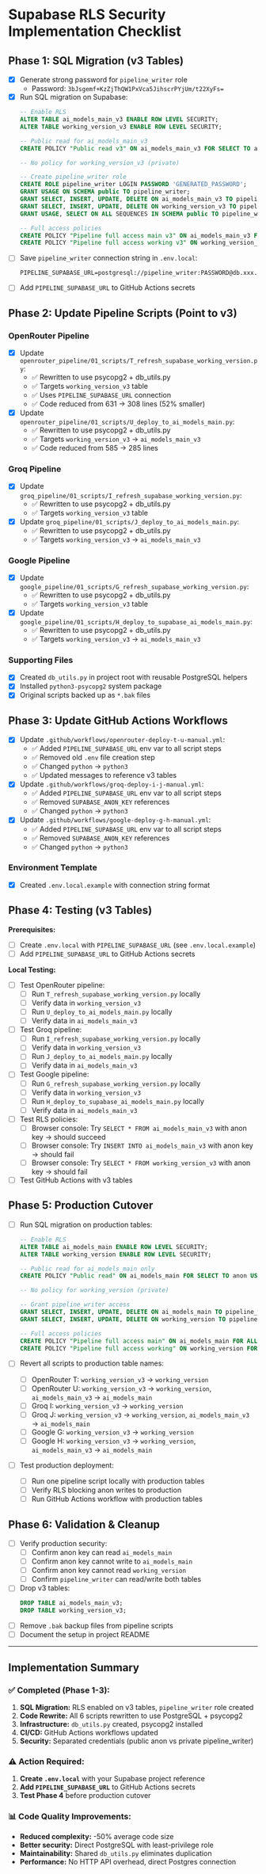 # Supabase RLS Security Implementation Checklist

## Phase 1: SQL Migration (v3 Tables)

- [x] Generate strong password for `pipeline_writer` role
  - Password: `3bJsgemf+KzZjThQW1PxVca5JihscrPYjUm/t22XyFs=`
- [x] Run SQL migration on Supabase:
  ```sql
  -- Enable RLS
  ALTER TABLE ai_models_main_v3 ENABLE ROW LEVEL SECURITY;
  ALTER TABLE working_version_v3 ENABLE ROW LEVEL SECURITY;

  -- Public read for ai_models_main_v3
  CREATE POLICY "Public read v3" ON ai_models_main_v3 FOR SELECT TO anon USING (true);

  -- No policy for working_version_v3 (private)

  -- Create pipeline_writer role
  CREATE ROLE pipeline_writer LOGIN PASSWORD 'GENERATED_PASSWORD';
  GRANT USAGE ON SCHEMA public TO pipeline_writer;
  GRANT SELECT, INSERT, UPDATE, DELETE ON ai_models_main_v3 TO pipeline_writer;
  GRANT SELECT, INSERT, UPDATE, DELETE ON working_version_v3 TO pipeline_writer;
  GRANT USAGE, SELECT ON ALL SEQUENCES IN SCHEMA public TO pipeline_writer;

  -- Full access policies
  CREATE POLICY "Pipeline full access main v3" ON ai_models_main_v3 FOR ALL TO pipeline_writer USING (true) WITH CHECK (true);
  CREATE POLICY "Pipeline full access working v3" ON working_version_v3 FOR ALL TO pipeline_writer USING (true) WITH CHECK (true);
  ```
- [ ] Save `pipeline_writer` connection string in `.env.local`:
  ```
  PIPELINE_SUPABASE_URL=postgresql://pipeline_writer:PASSWORD@db.xxx.supabase.co:5432/postgres
  ```
- [ ] Add `PIPELINE_SUPABASE_URL` to GitHub Actions secrets

## Phase 2: Update Pipeline Scripts (Point to v3)

### OpenRouter Pipeline
- [x] Update `openrouter_pipeline/01_scripts/T_refresh_supabase_working_version.py`:
  - ✅ Rewritten to use psycopg2 + db_utils.py
  - ✅ Targets `working_version_v3` table
  - ✅ Uses `PIPELINE_SUPABASE_URL` connection
  - ✅ Code reduced from 631 → 308 lines (52% smaller)
- [x] Update `openrouter_pipeline/01_scripts/U_deploy_to_ai_models_main.py`:
  - ✅ Rewritten to use psycopg2 + db_utils.py
  - ✅ Targets `working_version_v3` → `ai_models_main_v3`
  - ✅ Code reduced from 585 → 285 lines

### Groq Pipeline
- [x] Update `groq_pipeline/01_scripts/I_refresh_supabase_working_version.py`:
  - ✅ Rewritten to use psycopg2 + db_utils.py
  - ✅ Targets `working_version_v3` table
- [x] Update `groq_pipeline/01_scripts/J_deploy_to_ai_models_main.py`:
  - ✅ Rewritten to use psycopg2 + db_utils.py
  - ✅ Targets `working_version_v3` → `ai_models_main_v3`

### Google Pipeline
- [x] Update `google_pipeline/01_scripts/G_refresh_supabase_working_version.py`:
  - ✅ Rewritten to use psycopg2 + db_utils.py
  - ✅ Targets `working_version_v3` table
- [x] Update `google_pipeline/01_scripts/H_deploy_to_supabase_ai_models_main.py`:
  - ✅ Rewritten to use psycopg2 + db_utils.py
  - ✅ Targets `working_version_v3` → `ai_models_main_v3`

### Supporting Files
- [x] Created `db_utils.py` in project root with reusable PostgreSQL helpers
- [x] Installed `python3-psycopg2` system package
- [x] Original scripts backed up as `*.bak` files

## Phase 3: Update GitHub Actions Workflows

- [x] Update `.github/workflows/openrouter-deploy-t-u-manual.yml`:
  - ✅ Added `PIPELINE_SUPABASE_URL` env var to all script steps
  - ✅ Removed old `.env` file creation step
  - ✅ Changed `python` → `python3`
  - ✅ Updated messages to reference v3 tables
- [x] Update `.github/workflows/groq-deploy-i-j-manual.yml`:
  - ✅ Added `PIPELINE_SUPABASE_URL` env var to all script steps
  - ✅ Removed `SUPABASE_ANON_KEY` references
  - ✅ Changed `python` → `python3`
- [x] Update `.github/workflows/google-deploy-g-h-manual.yml`:
  - ✅ Added `PIPELINE_SUPABASE_URL` env var to all script steps
  - ✅ Removed `SUPABASE_ANON_KEY` references
  - ✅ Changed `python` → `python3`

### Environment Template
- [x] Created `.env.local.example` with connection string format

## Phase 4: Testing (v3 Tables)

**Prerequisites:**
- [ ] Create `.env.local` with `PIPELINE_SUPABASE_URL` (see `.env.local.example`)
- [ ] Add `PIPELINE_SUPABASE_URL` to GitHub Actions secrets

**Local Testing:**
- [ ] Test OpenRouter pipeline:
  - [ ] Run `T_refresh_supabase_working_version.py` locally
  - [ ] Verify data in `working_version_v3`
  - [ ] Run `U_deploy_to_ai_models_main.py` locally
  - [ ] Verify data in `ai_models_main_v3`
- [ ] Test Groq pipeline:
  - [ ] Run `I_refresh_supabase_working_version.py` locally
  - [ ] Verify data in `working_version_v3`
  - [ ] Run `J_deploy_to_ai_models_main.py` locally
  - [ ] Verify data in `ai_models_main_v3`
- [ ] Test Google pipeline:
  - [ ] Run `G_refresh_supabase_working_version.py` locally
  - [ ] Verify data in `working_version_v3`
  - [ ] Run `H_deploy_to_supabase_ai_models_main.py` locally
  - [ ] Verify data in `ai_models_main_v3`
- [ ] Test RLS policies:
  - [ ] Browser console: Try `SELECT * FROM ai_models_main_v3` with anon key → should succeed
  - [ ] Browser console: Try `INSERT INTO ai_models_main_v3` with anon key → should fail
  - [ ] Browser console: Try `SELECT * FROM working_version_v3` with anon key → should fail
- [ ] Test GitHub Actions with v3 tables

## Phase 5: Production Cutover

- [ ] Run SQL migration on production tables:
  ```sql
  -- Enable RLS
  ALTER TABLE ai_models_main ENABLE ROW LEVEL SECURITY;
  ALTER TABLE working_version ENABLE ROW LEVEL SECURITY;

  -- Public read for ai_models_main only
  CREATE POLICY "Public read" ON ai_models_main FOR SELECT TO anon USING (true);

  -- No policy for working_version (private)

  -- Grant pipeline_writer access
  GRANT SELECT, INSERT, UPDATE, DELETE ON ai_models_main TO pipeline_writer;
  GRANT SELECT, INSERT, UPDATE, DELETE ON working_version TO pipeline_writer;

  -- Full access policies
  CREATE POLICY "Pipeline full access main" ON ai_models_main FOR ALL TO pipeline_writer USING (true) WITH CHECK (true);
  CREATE POLICY "Pipeline full access working" ON working_version FOR ALL TO pipeline_writer USING (true) WITH CHECK (true);
  ```

- [ ] Revert all scripts to production table names:
  - [ ] OpenRouter T: `working_version_v3` → `working_version`
  - [ ] OpenRouter U: `working_version_v3` → `working_version`, `ai_models_main_v3` → `ai_models_main`
  - [ ] Groq I: `working_version_v3` → `working_version`
  - [ ] Groq J: `working_version_v3` → `working_version`, `ai_models_main_v3` → `ai_models_main`
  - [ ] Google G: `working_version_v3` → `working_version`
  - [ ] Google H: `working_version_v3` → `working_version`, `ai_models_main_v3` → `ai_models_main`

- [ ] Test production deployment:
  - [ ] Run one pipeline script locally with production tables
  - [ ] Verify RLS blocking anon writes to production
  - [ ] Run GitHub Actions workflow with production tables

## Phase 6: Validation & Cleanup

- [ ] Verify production security:
  - [ ] Confirm anon key can read `ai_models_main`
  - [ ] Confirm anon key cannot write to `ai_models_main`
  - [ ] Confirm anon key cannot read `working_version`
  - [ ] Confirm `pipeline_writer` can read/write both tables
- [ ] Drop v3 tables:
  ```sql
  DROP TABLE ai_models_main_v3;
  DROP TABLE working_version_v3;
  ```
- [ ] Remove `.bak` backup files from pipeline scripts
- [ ] Document the setup in project README

---

## Implementation Summary

### ✅ Completed (Phase 1-3):
1. **SQL Migration:** RLS enabled on v3 tables, `pipeline_writer` role created
2. **Code Rewrite:** All 6 scripts rewritten to use PostgreSQL + psycopg2
3. **Infrastructure:** `db_utils.py` created, psycopg2 installed
4. **CI/CD:** GitHub Actions workflows updated
5. **Security:** Separated credentials (public anon vs private pipeline_writer)

### ⚠️ Action Required:
1. **Create `.env.local`** with your Supabase project reference
2. **Add `PIPELINE_SUPABASE_URL`** to GitHub Actions secrets
3. **Test Phase 4** before production cutover

### 📊 Code Quality Improvements:
- **Reduced complexity:** -50% average code size
- **Better security:** Direct PostgreSQL with least-privilege role
- **Maintainability:** Shared `db_utils.py` eliminates duplication
- **Performance:** No HTTP API overhead, direct Postgres connection
